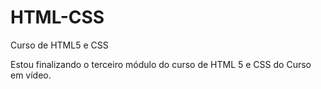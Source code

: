 # HTML-CSS
 Curso de HTML5 e CSS


Estou finalizando o terceiro módulo do curso de HTML 5 e CSS do Curso em vídeo.